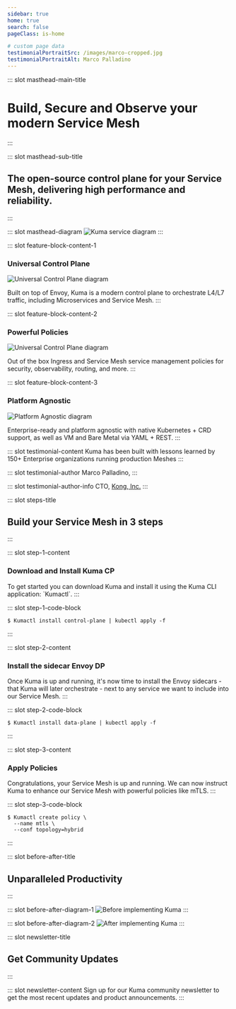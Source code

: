 ```yaml
---
sidebar: true
home: true
search: false
pageClass: is-home

# custom page data
testimonialPortraitSrc: /images/marco-cropped.jpg
testimonialPortraitAlt: Marco Palladino
---
```


<!-- page masthead -->

::: slot masthead-main-title
# Build, Secure and Observe your modern Service Mesh
:::

::: slot masthead-sub-title
## The open-source control plane for your Service Mesh, delivering high performance and reliability.
:::

::: slot masthead-diagram
<img src="/images/diagrams/main-diagram.png" srcset="/images/diagrams/main-diagram@2x.png 2x" alt="Kuma service diagram">
:::

<!-- feature blocks -->

::: slot feature-block-content-1
### Universal Control Plane
<img src="/images/diagrams/diagram-universal-cp.jpg" srcset="/images/diagrams/diagram-universal-cp@2x.jpg 2x" alt="Universal Control Plane diagram">

Built on top of Envoy, Kuma is a modern control plane to orchestrate L4/L7 traffic, including Microservices and Service Mesh.
:::

::: slot feature-block-content-2
### Powerful Policies
<img src="/images/diagrams/diagram-powerful-policies.jpg" srcset="/images/diagrams/diagram-powerful-policies@2x.jpg 2x" alt="Universal Control Plane diagram">

Out of the box Ingress and Service Mesh service management policies for security, observability, routing, and more.
:::

::: slot feature-block-content-3
### Platform Agnostic
<img src="/images/diagrams/diagram-platform-agnostic.jpg" srcset="/images/diagrams/diagram-platform-agnostic@2x.jpg 2x" alt="Platform Agnostic diagram">

Enterprise-ready and platform agnostic with native Kubernetes + CRD support, as well as VM and Bare Metal via YAML + REST.
:::

<!-- testimonial -->

::: slot testimonial-content
Kuma has been built with lessons learned by 150+ Enterprise organizations running production Meshes
:::

::: slot testimonial-author
Marco Palladino,
:::

::: slot testimonial-author-info
CTO, [Kong, Inc.](https://konghq.com/)
:::

<!-- steps -->

::: slot steps-title
## Build your Service Mesh in 3 steps
:::

::: slot step-1-content
### Download and Install Kuma CP
To get started you can download Kuma and install it using the Kuma CLI application: &#96;Kumactl&#96;.
:::

::: slot step-1-code-block
```
$ Kumactl install control-plane | kubectl apply -f
```
:::

::: slot step-2-content
### Install the sidecar Envoy DP
Once Kuma is up and running, it's now time to install the Envoy sidecars - that Kuma will 
later orchestrate - next to any service we want to include into our Service Mesh.
:::

::: slot step-2-code-block
```
$ Kumactl install data-plane | kubectl apply -f
```
:::

::: slot step-3-content
### Apply Policies
Congratulations, your Service Mesh is up and running. We can now instruct Kuma to enhance our 
Service Mesh with powerful policies like mTLS.
:::

::: slot step-3-code-block
```
$ Kumactl create policy \
  --name mtls \
  --conf topology=hybrid
```
:::

<!-- before and after -->

::: slot before-after-title
## Unparalleled Productivity
:::

::: slot before-after-diagram-1
<img src="/images/diagrams/diagram-before.jpg" srcset="/images/diagrams/diagram-before@2x.jpg 2x" alt="Before implementing Kuma">
:::

::: slot before-after-diagram-2
<img src="/images/diagrams/diagram-after.jpg" srcset="/images/diagrams/diagram-after@2x.jpg 2x" alt="After implementing Kuma">
:::

<!-- newsletter -->

::: slot newsletter-title
## Get Community Updates
:::

::: slot newsletter-content
Sign up for our Kuma community newsletter to get the most recent updates and product announcements.
:::